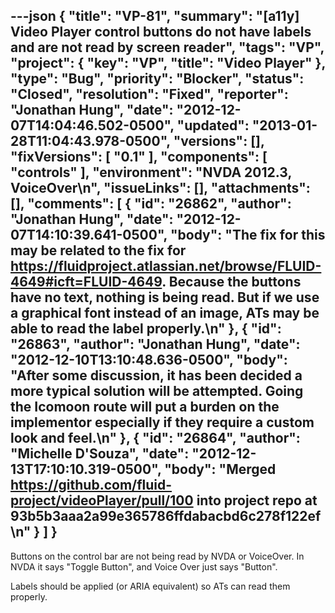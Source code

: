 ---json
{
  "title": "VP-81",
  "summary": "[a11y] Video Player control buttons do not have labels and are not read by screen reader",
  "tags": "VP",
  "project": {
    "key": "VP",
    "title": "Video Player"
  },
  "type": "Bug",
  "priority": "Blocker",
  "status": "Closed",
  "resolution": "Fixed",
  "reporter": "Jonathan Hung",
  "date": "2012-12-07T14:04:46.502-0500",
  "updated": "2013-01-28T11:04:43.978-0500",
  "versions": [],
  "fixVersions": [
    "0.1"
  ],
  "components": [
    "controls"
  ],
  "environment": "NVDA 2012.3, VoiceOver\n",
  "issueLinks": [],
  "attachments": [],
  "comments": [
    {
      "id": "26862",
      "author": "Jonathan Hung",
      "date": "2012-12-07T14:10:39.641-0500",
      "body": "The fix for this may be related to the fix for <https://fluidproject.atlassian.net/browse/FLUID-4649#icft=FLUID-4649>. Because the buttons have no text, nothing is being read. But if we use a graphical font instead of an image, ATs may be able to read the label properly.\n"
    },
    {
      "id": "26863",
      "author": "Jonathan Hung",
      "date": "2012-12-10T13:10:48.636-0500",
      "body": "After some discussion, it has been decided a more typical solution will be attempted. Going the Icomoon route will put a burden on the implementor especially if they require a custom look and feel.\n"
    },
    {
      "id": "26864",
      "author": "Michelle D'Souza",
      "date": "2012-12-13T17:10:10.319-0500",
      "body": "Merged <https://github.com/fluid-project/videoPlayer/pull/100> into project repo at 93b5b3aaa2a99e365786ffdabacbd6c278f122ef\n"
    }
  ]
}
---
Buttons on the control bar are not being read by NVDA or VoiceOver. In NVDA it says "Toggle Button", and Voice Over just says "Button".

Labels should be applied (or ARIA equivalent) so ATs can read them properly.

        